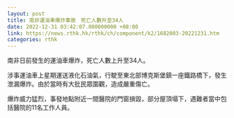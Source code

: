```yaml
---
layout: post
title: 南非運油車爆炸事故　死亡人數升至34人
date: 2022-12-31 03:42:07.000000000 +08:00
link: https://news.rthk.hk/rthk/ch/component/k2/1682003-20221231.htm
categories: rthk
---
```


南非日前發生的運油車爆炸，死亡人數上升至34人。

涉事運油車上星期運送液化石油氣，行駛至東北部博克斯堡鎮一座鐵路橋下，發生泄漏爆炸。由於當時有大批民眾圍觀，造成嚴重傷亡。

爆炸威力猛烈，事發地點附近一間醫院的門窗損毀，部分屋頂塌下，遇難者當中包括醫院的11名工作人員。
